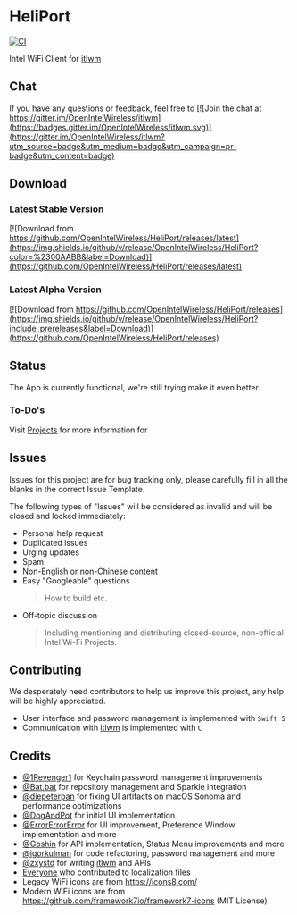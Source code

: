 # HeliPort

[![CI](https://github.com/OpenIntelWireless/HeliPort/actions/workflows/main.yml/badge.svg)](https://github.com/OpenIntelWireless/HeliPort/actions/workflows/main.yml)

Intel WiFi Client for [itlwm](https://github.com/OpenIntelWireless/itlwm)

## Chat

If you have any questions or feedback, feel free to [![Join the chat at https://gitter.im/OpenIntelWireless/itlwm](https://badges.gitter.im/OpenIntelWireless/itlwm.svg)](https://gitter.im/OpenIntelWireless/itlwm?utm_source=badge&utm_medium=badge&utm_campaign=pr-badge&utm_content=badge)

## Download

### Latest Stable Version

[![Download from https://github.com/OpenIntelWireless/HeliPort/releases/latest](https://img.shields.io/github/v/release/OpenIntelWireless/HeliPort?color=%2300AABB&label=Download)](https://github.com/OpenIntelWireless/HeliPort/releases/latest)

### Latest Alpha Version

[![Download from https://github.com/OpenIntelWireless/HeliPort/releases](https://img.shields.io/github/v/release/OpenIntelWireless/HeliPort?include_prereleases&label=Download)](https://github.com/OpenIntelWireless/HeliPort/releases)

## Status

The App is currently functional, we're still trying make it even better.

### To-Do's

Visit [Projects](https://github.com/OpenIntelWireless/HeliPort/projects) for more information
for
## Issues

Issues for this project are for bug tracking only, please carefully fill in all the blanks in the correct Issue Template.

The following types of "Issues" will be considered as invalid and will be closed and locked immediately:

- Personal help request
- Duplicated issues
- Urging updates
- Spam
- Non-English or non-Chinese content
- Easy "Googleable" questions
  > How to build etc.
- Off-topic discussion
  > Including mentioning and distributing closed-source, non-official Intel Wi-Fi Projects.

## Contributing

We desperately need contributors to help us improve this project, any help will be highly appreciated.

- User interface and password management is implemented with `Swift 5`
- Communication with [itlwm](https://github.com/OpenIntelWireless/itlwm) is implemented with `C`

## Credits

- [@1Revenger1](https://github.com/1Revenger1) for Keychain password management improvements
- [@Bat.bat](https://github.com/williambj1) for repository management and Sparkle integration
- [@diepeterpan](https://github.com/diepeterpan) for fixing UI artifacts on macOS Sonoma and performance optimizations
- [@DogAndPot](https://github.com/DogAndPot) for initial UI implementation
- [@ErrorErrorError](https://github.com/ErrorErrorError) for UI improvement, Preference Window implementation and more
- [@Goshin](https://github.com/Goshin) for API implementation, Status Menu improvements and more
- [@igorkulman](https://github.com/igorkulman) for code refactoring, password management and more
- [@zxystd](https://github.com/zxystd) for writing [itlwm](https://github.com/OpenIntelWireless/itlwm) and APIs
- [Everyone](https://github.com/OpenIntelWireless/HeliPort/pulls?q=is%3Apr+label%3Adocumentation+is%3Aclosed) who contributed to localization files
- Legacy WiFi icons are from <https://icons8.com/>
- Modern WiFi icons are from <https://github.com/framework7io/framework7-icons> (MIT License)
